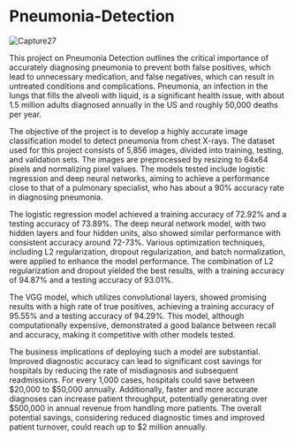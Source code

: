 # Pneumonia-Detection

![Capture27](https://github.com/user-attachments/assets/f354eb7b-7707-4ef3-80d6-6c7c3092799c)


This project on Pneumonia Detection outlines the critical importance of accurately diagnosing pneumonia to prevent both false positives, which lead to unnecessary medication, and false negatives, which can result in untreated conditions and complications. Pneumonia, an infection in the lungs that fills the alveoli with liquid, is a significant health issue, with about 1.5 million adults diagnosed annually in the US and roughly 50,000 deaths per year.

The objective of the project is to develop a highly accurate image classification model to detect pneumonia from chest X-rays. The dataset used for this project consists of 5,856 images, divided into training, testing, and validation sets. The images are preprocessed by resizing to 64x64 pixels and normalizing pixel values. The models tested include logistic regression and deep neural networks, aiming to achieve a performance close to that of a pulmonary specialist, who has about a 90% accuracy rate in diagnosing pneumonia.

The logistic regression model achieved a training accuracy of 72.92% and a testing accuracy of 73.89%. The deep neural network model, with two hidden layers and four hidden units, also showed similar performance with consistent accuracy around 72-73%. Various optimization techniques, including L2 regularization, dropout regularization, and batch normalization, were applied to enhance the model performance. The combination of L2 regularization and dropout yielded the best results, with a training accuracy of 94.87% and a testing accuracy of 93.01%.

The VGG model, which utilizes convolutional layers, showed promising results with a high rate of true positives, achieving a training accuracy of 95.55% and a testing accuracy of 94.29%. This model, although computationally expensive, demonstrated a good balance between recall and accuracy, making it competitive with other models tested.

The business implications of deploying such a model are substantial. Improved diagnostic accuracy can lead to significant cost savings for hospitals by reducing the rate of misdiagnosis and subsequent readmissions. For every 1,000 cases, hospitals could save between $20,000 to $50,000 annually. Additionally, faster and more accurate diagnoses can increase patient throughput, potentially generating over $500,000 in annual revenue from handling more patients. The overall potential savings, considering reduced diagnostic times and improved patient turnover, could reach up to $2 million annually.
